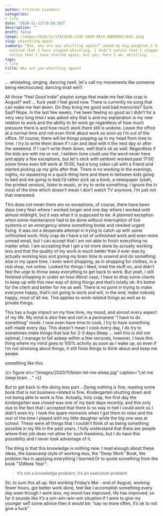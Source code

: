 ```yaml
---
author: Cristian Livadaru
categories:
- life
date: "2020-11-11T19:58:26Z"
description: ""
draft: false
image: /images/2020/11/174F2E46-219F-4AFB-8A14-6BB9DD0C3E6E.jpeg
slug: whisteling-again
summary: “Dad, why are you whistling again?” asked my big daughter.I haven’t even
  noticed that I have stopped whistling. I didn’t notice that I stopped and didn’t
  notice that I have started again, but yes, here I am, whistling, ...
tags:
- life
title: Why are you whistling again?
---
```





... whisteling, singing, dancing (well, let's call my movements like someone being electrocuted, dancing shall we?)

All those “Feel Good Indie” playlist songs that made me feel like crap in August? well ... fuck yeah I feel good now. There is currently no song that can make me feel down. Do they bring me good and bad memories? Sure. Sad? Nope. In the last few weeks, I’ve been feeling so good as I didn’t for a very very long time.I was asked why that is and my explanation is my new relation to work and the ability to let work go regardless of how much pressure there is and how much work there still is undone. Leave the office at a normal time and not even think about work as soon as I’m out of the office. Of course, there will be things popping up in my head from time to time. I try to write them down if I can and deal with it the next day or after the weekend. If I can’t write them down, well that’s ok as well. Regardless if the kids are with me or not, I seldom (one could use the word never here and apply a few exceptions, but let's stick with seldom) worked past 17:00 some times even left work at 15:00, had a long video call with a friend and started picking up my girls after that. There is no working in the evenings, nights, no squeezing in a quick thing here and there in between kids going to bed and me going to bed.I’d rather pick up a book, a newspaper (yeah, the printed version), listen to music, or try to write something. I ignore the tv most of the time which doesn’t mean I don’t watch TV anymore, I’m just not that interested.

This does not mean there are no exceptions, of course, there have been days (very few) where I worked longer and one day where I worked until almost midnight, but it was what it is supposed to be. A planned exception when some maintenance had to be done without interruption of live systems or an emergency where something broke and needed urgent fixing. It was not a desperate attempt in trying to catch up with some unfinished work. Holy crap do I have a lot of unfinished work and even more unread email, but I can accept that I am not able to finish everything no matter what. I am accepting that I get a lot more done by actually working less and that the quality of my work is much better than it ever was by actually working less and giving my brain time to unwind and do something else in my spare time. I even went shopping, as in shopping for clothes, in a real shop, not online. Looked for things I liked, tried the stuff on, and didn’t feel the urge to throw away everything to get back to work. But yeah, I still finished shopping in under an hour.Worst case, I have to drop some clients to keep up with this new way of doing things and that’s totally ok. It’s better for the client and better for me as well. There is no point in trying to make everyone happy, that’s not going to work and will, in the end, make nobody happy, most of all me. This applies to work-related things as well as to private things.

This has a huge impact on my free time, my mood, and almost every aspect of my life. My mind is also free and not in a permanent “I have to do something” mode. I now even have time to cook, I try to have something self-made every day. This doesn't mean I cook every day, I do try to sometimes make things that last for 2-3 days.Sleep ... well this is still not optimal, I manage to fall asleep within a few seconds, however, I have this thing where my mind goes to 100% activity as soon as I wake up, so even if I’m not stressing about things, it still finds things to think about and keep me awake.

something like this:

{{< figure src="/images/2020/11/brain-let-me-sleep.jpg" caption="Let me sleep brain ..." >}}

But to get back to the doing less part ...Doing nothing is fine, reading some book that is not business-related is fine. Kindergarten shutting down and not being able to work is fine. Actually, holy crap, the first day the kindergarten was closed was one of my best days recently, and this only due to the fact that I accepted that there is no way in hell I could work so I didn’t even try. I took the spare moments when I got them to relax and the rest of the time I played with my little daughter while the big one was at school. These were all things that I couldn’t think of as being something possible in my life in the past years. I fully understand that there are people where their job does not allow for such freedoms, but I do have this possibility and I never took advantage of it.

The thing is that this knowledge is nothing new. I read enough about these ideas, the basecamp style of working less, the “Deep Work” Book, the problem lies in applying everything I learned.Or to quote something from the book "12Week Year":

> It’s not a knowledge problem; it’s an execution problem

So, to sum this all up. Not working Friday’s Mai - end of August, working fewer hours, got better work done, feel like I accomplish something every day even though I work less, my mood has improved, life has improved, so far it sounds like it’s a win-win-win-win situation.If I were to give my younger self some advice then it would be: “say no more often, it’s ok to not give a fuck”

